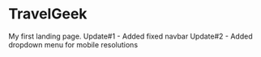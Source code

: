 # TravelGeek
My first landing page.
Update#1 - Added fixed navbar
Update#2 - Added dropdown menu for mobile resolutions

